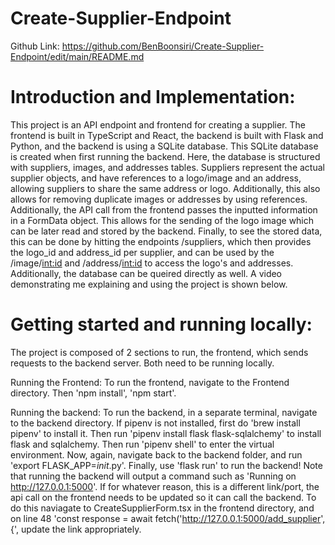 # Create-Supplier-Endpoint
Github Link: https://github.com/BenBoonsiri/Create-Supplier-Endpoint/edit/main/README.md

# Introduction and Implementation:
This project is an API endpoint and frontend for creating a supplier. The frontend is built in TypeScript and React, the backend is built with Flask and Python, and the backend is using a SQLite database. This SQLite database is created when first running the backend. Here, the database is structured with suppliers, images, and addresses tables. Suppliers represent the actual supplier objects, and have references to a logo/image and an address, allowing suppliers to share the same address or logo. Additionally, this also allows for removing duplicate images or addresses by using references. Additionally, the API call from the frontend passes the inputted information in a FormData object. This allows for the sending of the logo image which can be later read and stored by the backend. Finally, to see the stored data, this can be done by hitting the endpoints /suppliers, which then provides the logo_id and address_id per supplier, and can be used by the /image/<int:id> and /address/<int:id> to access the logo's and addresses. Additionally, the database can be queired directly as well.
A video demonstrating me explaining and using the project is shown below.

# Getting started and running locally:
The project is composed of 2 sections to run, the frontend, which sends requests to the backend server. Both need to be running locally.

Running the Frontend:
To run the frontend, navigate to the Frontend directory. Then 'npm install', 'npm start'.

Running the backend:
To run the backend, in a separate terminal, navigate to the backend directory. If pipenv is not installed, first do 'brew install pipenv' to install it. Then run 'pipenv install flask flask-sqlalchemy' to install flask and sqlalchemy. Then run 'pipenv shell' to enter the virtual environment. Now, again, navigate back to the backend folder, and run 'export FLASK_APP=_init_.py'. Finally, use 'flask run' to run the backend!
Note that running the backend will output a command such as 'Running on http://127.0.0.1:5000'. If for whatever reason, this is a different link/port, the api call on the frontend needs to be updated so it can call the backend. To do this naviagate to CreateSupplierForm.tsx in the frontend directory, and on line 48 'const response = await fetch('http://127.0.0.1:5000/add_supplier', {', update the link appropriately.

